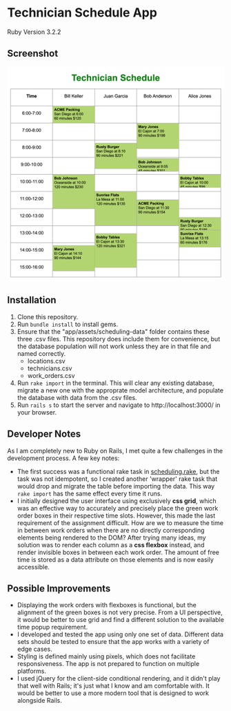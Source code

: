 # Technician Schedule App

Ruby Version 3.2.2

## Screenshot

![example of calculator app](app/assets/images/screenshot1.png)

## Installation

1. Clone this repository.
2. Run `bundle install` to install gems.
3. Ensure that the "app/assets/scheduling-data" folder contains these three .csv files. This repository does include them for convenience, but the database population will not work unless they are in that file and named correctly.
   - locations.csv
   - technicians.csv
   - work_orders.csv
4. Run `rake import` in the terminal. This will clear any existing database, migrate a new one with the approprate model architecture, and populate the database with data from the .csv files.
5. Run `rails s` to start the server and navigate to http://localhost:3000/ in your browser.

## Developer Notes

As I am completely new to Ruby on Rails, I met quite a few challenges in the development process. A few key notes:

- The first success was a functional rake task in [scheduling.rake](https://github.com/bencapp/capp_terrier_assessment/blob/main/lib/tasks/scheduling.rake), but the task was not idempotent, so I created another 'wrapper' rake task that would drop and migrate the table before importing the data. This way `rake import` has the same effect every time it runs.
- I initially designed the user interface using exclusively <b>css grid</b>, which was an effective way to accurately and precisely place the green work order boxes in their respective time slots. However, this made the last requirement of the assignment difficult. How are we to measure the time in between work orders when there are no directly corresponding elements being rendered to the DOM? After trying many ideas, my solution was to render each column as a <b>css flexbox</b> instead, and render invisible boxes in between each work order. The amount of free time is stored as a data attribute on those elements and is now easily accessible.

## Possible Improvements

- Displaying the work orders with flexboxes is functional, but the alignment of the green boxes is not very precise. From a UI perspective, it would be better to use grid and find a different solution to the available time popup requirement.
- I developed and tested the app using only one set of data. Different data sets should be tested to ensure that the app works with a variety of edge cases.
- Styling is defined mainly using pixels, which does not facilitate responsiveness. The app is not prepared to function on multiple platforms.
- I used jQuery for the client-side conditional rendering, and it didn't play that well with Rails; it's just what I know and am comfortable with. It would be better to use a more modern tool that is designed to work alongside Rails.
